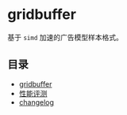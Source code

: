 # gridbuffer

基于 `simd` 加速的广告模型样本格式。

## 目录

- [gridbuffer](gridbuffer.md)
- [性能评测](performance.md)
- [changelog](CHANGELOG.md)
